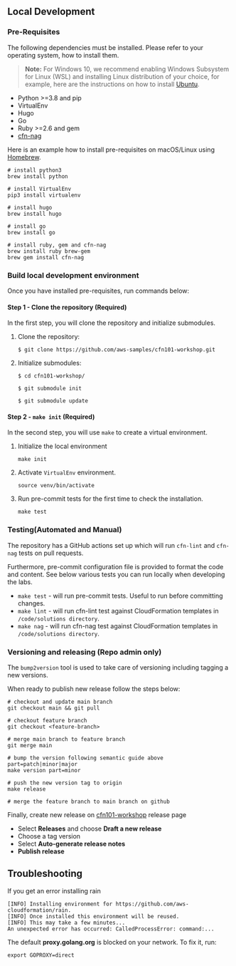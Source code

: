 ## Local Development

### Pre-Requisites
The following dependencies must be installed. Please refer to your operating system, how to install them.

> **Note:** For Windows 10, we recommend enabling Windows Subsystem for Linux (WSL) and installing Linux distribution of your choice,
> for example, here are the instructions on how to install [Ubuntu](https://ubuntu.com/tutorials/ubuntu-on-windows).

- Python >=3.8 and pip
- VirtualEnv
- Hugo
- Go
- Ruby >=2.6 and gem
- [cfn-nag](https://github.com/stelligent/cfn_nag)

Here is an example how to install pre-requisites on macOS/Linux using [Homebrew](https://brew.sh/).
```shell
# install python3
brew install python

# install VirtualEnv
pip3 install virtualenv

# install hugo
brew install hugo

# install go
brew install go

# install ruby, gem and cfn-nag
brew install ruby brew-gem
brew gem install cfn-nag
```

### Build local development environment
Once you have installed pre-requisites, run commands below:

#### Step 1 - Clone the repository (Required)
In the first step, you will clone the repository and initialize submodules.

1. Clone the repository:
   ```shell
   $ git clone https://github.com/aws-samples/cfn101-workshop.git
   ```
2. Initialize submodules:
   ```shell
   $ cd cfn101-workshop/

   $ git submodule init

   $ git submodule update
   ```

#### Step 2 - `make init` (Required)
In the second step, you will use `make` to create a virtual environment.

1. Initialize the local environment
   ```shell
   make init
   ```
1. Activate `VirtualEnv` environment.
   ```shell
   source venv/bin/activate
   ```
1. Run pre-commit tests for the first time to check the installation.
   ```shell
   make test
   ```

### Testing(Automated and Manual)
The repository has a GitHub actions set up which will run `cfn-lint` and `cfn-nag` tests on pull requests.

Furthermore, pre-commit configuration file is provided to format the code and content. See below various tests you can
run locally when developing the labs.

* `make test` - will run pre-commit tests. Useful to run before committing changes.
* `make lint` - will run cfn-lint test against CloudFormation templates in `/code/solutions directory`.
* `make nag` - will run cfn-nag test against CloudFormation templates in `/code/solutions directory`.

### Versioning and releasing (Repo admin only)
The `bump2version` tool is used to take care of versioning including tagging a new versions.

When ready to publish new release follow the steps below:
```shell
# checkout and update main branch
git checkout main && git pull

# checkout feature branch
git checkout <feature-branch>

# merge main branch to feature branch
git merge main

# bump the version following semantic guide above part=patch|minor|major
make version part=minor

# push the new version tag to origin
make release

# merge the feature branch to main branch on github
```

Finally, create new release on [cfn101-workshop](https://github.com/aws-samples/cfn101-workshop/releases) release page

* Select **Releases** and choose **Draft a new release**
* Choose a tag version
* Select **Auto-generate release notes**
* **Publish release**

## Troubleshooting
If you get an error installing rain
```shell
[INFO] Installing environment for https://github.com/aws-cloudformation/rain.
[INFO] Once installed this environment will be reused.
[INFO] This may take a few minutes...
An unexpected error has occurred: CalledProcessError: command:...
```

The default **proxy.golang.org** is blocked on your network. To fix it, run:
```shell
export GOPROXY=direct
```
